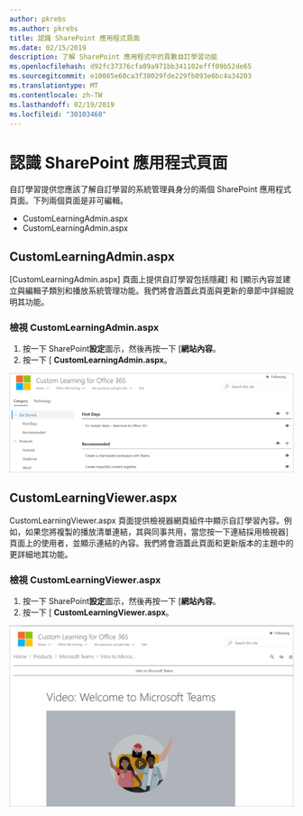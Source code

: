 ```yaml
---
author: pkrebs
ms.author: pkrebs
title: 認識 SharePoint 應用程式頁面
ms.date: 02/15/2019
description: 了解 SharePoint 應用程式中的頁數自訂學習功能
ms.openlocfilehash: d92fc37376cfa09a971bb341102efff09b52de65
ms.sourcegitcommit: e10085e60ca3f38029fde229fb093e6bc4a34203
ms.translationtype: MT
ms.contentlocale: zh-TW
ms.lasthandoff: 02/19/2019
ms.locfileid: "30103468"
---
```

# <a name="get-to-know-the-sharepoint-application-pages"></a>認識 SharePoint 應用程式頁面

自訂學習提供您應該了解自訂學習的系統管理員身分的兩個 SharePoint 應用程式頁面。下列兩個頁面是非可編輯。 

- CustomLearningAdmin.aspx
- CustomLearningAdmin.aspx

## <a name="customlearningadminaspx"></a>CustomLearningAdmin.aspx

[CustomLearningAdmin.aspx] 頁面上提供自訂學習包括隱藏] 和 [顯示內容並建立與編輯子類別和播放系統管理功能。我們將會涵蓋此頁面與更新的章節中詳細說明其功能。

### <a name="view-customlearningadminaspx"></a>檢視 CustomLearningAdmin.aspx

1. 按一下 SharePoint**設定**圖示，然後再按一下 [**網站內容**。 
2. 按一下 [ **CustomLearningAdmin.aspx**。 

![cg adminapppage.png](media/cg-adminapppage.png)

## <a name="customlearningvieweraspx"></a>CustomLearningViewer.aspx
CustomLearningViewer.aspx 頁面提供檢視器網頁組件中顯示自訂學習內容。例如，如果您將複製的播放清單連結，其與同事共用，當您按一下連結採用檢視器] 頁面上的使用者，並顯示連結的內容。我們將會涵蓋此頁面和更新版本的主題中的更詳細地其功能。

### <a name="view-customlearningvieweraspx"></a>檢視 CustomLearningViewer.aspx

1. 按一下 SharePoint**設定**圖示，然後再按一下 [**網站內容**。 
2. 按一下 [ **CustomLearningViewer.aspx**。 

![cg viewerapppage.png](media/cg-viewerapppage.png)

